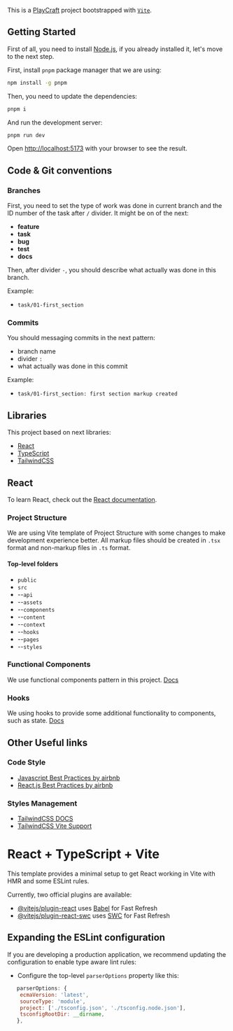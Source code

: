 This is a [PlayCraft](https://develop--friendly-liger-e2f2a2.netlify.app/) project bootstrapped with [`Vite`](https://vitejs.dev/).

## Getting Started
First of all, you need to install [Node.js](https://nodejs.org/en/download), if you already installed it, let's move to the next step.

First, install `pnpm` package manager that we are using:
```bash
npm install -g pnpm
```
Then, you need to update the dependencies:

```bash
pnpm i
```

And run the development server:

```bash
pnpm run dev
```

Open [http://localhost:5173](http://localhost:5173) with your browser to see the result.

## Code & Git conventions

### Branches

First, you need to set the type of work was done in current branch and the ID number of the task after `/` divider. It might be on of the next:
  - **feature**
  - **task**
  - **bug**
  - **test**
  - **docs**

Then, after divider `-`, you should describe what actually was done in this branch.

Example:
  - `task/01-first_section`

### Commits

You should messaging commits in the next pattern:
 - branch name
 - divider `:`
 - what actually was done in this commit

 Example:
  - `task/01-first_section: first section markup created`

## Libraries

This project based on next libraries:
 - [React](https://reactjs.org/)
 - [TypeScript](https://www.typescriptlang.org/)
 - [TailwindCSS](https://tailwindcss.com/)

## React

To learn React, check out the [React documentation](https://react.dev/).

### Project Structure

We are using Vite template of Project Structure with some changes to make development experience better. All markup files should be created in `.tsx` format and non-markup files in `.ts` format.

#### Top-level folders

 - `public`
 - `src`
 - --`api`
 - --`assets`
 - --`components`
 - --`content`
 - --`context`
 - --`hooks`
 - --`pages`
 - --`styles`
 
### Functional Components

We use functional components pattern in this project. [Docs](https://beta.reactjs.org/learn/describing-the-ui)

### Hooks

We using hooks to provide some additional functionality to components, such as state. [Docs](https://react.dev/reference/react)

## Other Useful links

### Code Style
- [Javascript Best Practices by airbnb](https://github.com/airbnb/javascript)
- [React.js Best Practices by airbnb](https://github.com/airbnb/javascript/tree/master/react)

### Styles Management

- [TailwindCSS DOCS](https://tailwindcss.com/)
- [TailwindCSS Vite Support](https://tailwindcss.com/docs/guides/vite)


# React + TypeScript + Vite

This template provides a minimal setup to get React working in Vite with HMR and some ESLint rules.

Currently, two official plugins are available:

- [@vitejs/plugin-react](https://github.com/vitejs/vite-plugin-react/blob/main/packages/plugin-react/README.md) uses [Babel](https://babeljs.io/) for Fast Refresh
- [@vitejs/plugin-react-swc](https://github.com/vitejs/vite-plugin-react-swc) uses [SWC](https://swc.rs/) for Fast Refresh

## Expanding the ESLint configuration

If you are developing a production application, we recommend updating the configuration to enable type aware lint rules:

- Configure the top-level `parserOptions` property like this:

```js
   parserOptions: {
    ecmaVersion: 'latest',
    sourceType: 'module',
    project: ['./tsconfig.json', './tsconfig.node.json'],
    tsconfigRootDir: __dirname,
   },
